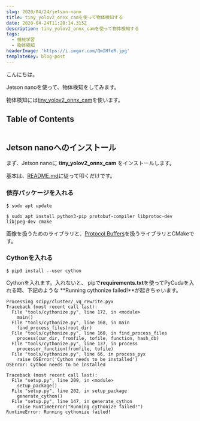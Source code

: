 ```yaml
---
slug: 2020/04/24/jetson-nano
title: tiny_yolov2_onnx_camを使って物体検知する
date: 2020-04-24T11:28:14.315Z
description: tiny_yolov2_onnx_camを使って物体検知する
tags:
  - 機械学習
  - 物体検知
headerImage: 'https://i.imgur.com/QmIHfeR.jpg'
templateKey: blog-post
---
```

こんにちは。

Jetson nanoを使って、物体検知をしてみます。

物体検知には[tiny_yolov2_onnx_cam](https://github.com/tsutof/tiny_yolov2_onnx_cam)を使います。

## Table of Contents

```toc

```

## Jetson nanoへのインストール

まず、Jetson nanoに **tiny_yolov2_onnx_cam** をインストールします。

基本は、[README.md](https://github.com/tsutof/tiny_yolov2_onnx_cam/blob/master/README.ja.md)に従って叩くだけです。

### 依存パッケージを入れる

```
$ sudo apt update

$ sudo apt install python3-pip protobuf-compiler libprotoc-dev libjpeg-dev cmake
```

画像を扱うためのライブラリと、[Protocol Buffers](https://developers.google.com/protocol-buffers)を扱うライブラリとCMakeです。

### Cythonを入れる

```
$ pip3 install --user cython
```

Cythonを入れます。入れないと、 pipで**requirements.txt**を使ってPyCudaを入れる時、下記のような **Running cythonize failed!**が起きちゃいます。

```
Processing scipy/cluster/_vq_rewrite.pyx
Traceback (most recent call last):
  File "tools/cythonize.py", line 172, in <module>
    main()
  File "tools/cythonize.py", line 168, in main
    find_process_files(root_dir)
  File "tools/cythonize.py", line 160, in find_process_files
    process(cur_dir, fromfile, tofile, function, hash_db)
  File "tools/cythonize.py", line 137, in process
    processor_function(fromfile, tofile)
  File "tools/cythonize.py", line 66, in process_pyx
    raise OSError('Cython needs to be installed')
OSError: Cython needs to be installed

Traceback (most recent call last):
  File "setup.py", line 209, in <module>
    setup_package()
  File "setup.py", line 202, in setup_package
    generate_cython()
  File "setup.py", line 147, in generate_cython
    raise RuntimeError("Running cythonize failed!")
RuntimeError: Running cythonize failed!
```
